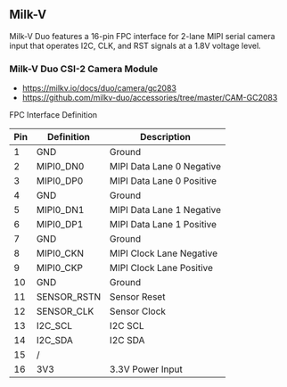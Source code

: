 Milk-V
------

Milk-V Duo features a 16-pin FPC interface for 2-lane MIPI serial camera input
that operates I2C, CLK, and RST signals at a 1.8V voltage level.

### Milk-V Duo CSI-2 Camera Module

- https://milkv.io/docs/duo/camera/gc2083
- https://github.com/milkv-duo/accessories/tree/master/CAM-GC2083

FPC Interface Definition

| Pin | Definition  | Description               |
|-----|-------------|---------------------------|
| 1   | GND         | Ground                    |
| 2   | MIPI0_DN0   | MIPI Data Lane 0 Negative |
| 3   | MIPI0_DP0   | MIPI Data Lane 0 Positive |
| 4   | GND         | Ground                    |
| 5   | MIPI0_DN1   | MIPI Data Lane 1 Negative |
| 6   | MIPI0_DP1   | MIPI Data Lane 1 Positive |
| 7   | GND         | Ground                    |
| 8   | MIPI0_CKN   | MIPI Clock Lane Negative  |
| 9   | MIPI0_CKP   | MIPI Clock Lane Positive  |
| 10  | GND         | Ground                    |
| 11  | SENSOR_RSTN | Sensor Reset              |
| 12  | SENSOR_CLK  | Sensor Clock              |
| 13  | I2C_SCL     | I2C SCL                   |
| 14  | I2C_SDA     | I2C SDA                   |
| 15  | /           |                           |
| 16  | 3V3         | 3.3V Power Input          |
